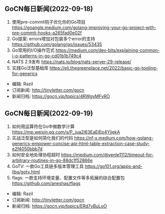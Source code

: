 ## GoCN每日新闻(2022-09-18)

1. 使用pre-commit钩子优化你的Go项目 https://goangle.medium.com/golang-improving-your-go-project-with-pre-commit-hooks-a265fad0e02f
2. Go提案: errors增加对包装多个error的支持 https://github.com/golang/go/issues/53435
3. Go常用的I/O操作范式 https://medium.com/dev-bits/explaining-common-i-o-patterns-in-go-cd01b1b749c4
4. NATS 2.9发布 https://nats.io/blog/nats-server-29-release/
5. 实践Go泛型基础库 https://eli.thegreenplace.net/2022/basic-go-tooling-for-generics

* 编辑: Razil
* 订阅新闻: http://tinyletter.com/gocn
* 新闻归档: https://gocn.vip/topics/4RWgyMFyRO

## GoCN每日新闻(2022-09-19)

1. 如何用运算符在Go中做数学计算 https://mp.weixin.qq.com/s/P_jua2l63EaElEp4YjjekA
2. 实战泛型是如何简化我们的代码 https://nf-x.medium.com/how-golang-generics-empower-concise-api-html-table-extraction-case-study-e2f4050bbb7d
3. 如何安全地处理协程超时 https://medium.com/@yenle1112/timeout-for-arbitrary-routines-in-go-88dc1f52866e
4. GoTV: 一款Go工具链多版本管理工具 https://go101.org/apps-and-libs/gotv.html
5. flags: 一款支持环境变量、配置文件等多拓展的综合配置包 https://github.com/aneshas/flags

* 编辑: Razil
* 订阅新闻: http://tinyletter.com/gocn
* 新闻归档: https://gocn.vip/topics/ERd7yBuLoO
